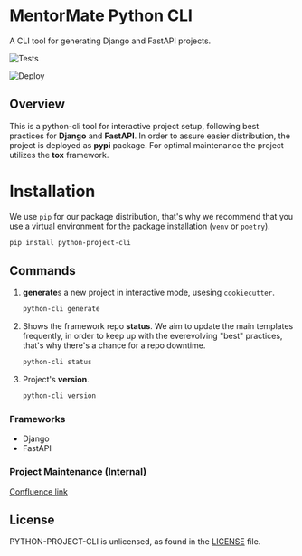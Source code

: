 # MentorMate Python CLI
A CLI tool for generating Django and FastAPI projects.

![Tests](https://github.com/MentorMate/python-project-cli/actions/workflows/tests.yaml/badge.svg)

![Deploy](https://github.com/MentorMate/python-project-cli/actions/workflows/release.yaml/badge.svg)

## Overview
This is a python-cli tool for interactive project setup, following best practices for **Django** and **FastAPI**.
In order to assure easier distribution, the project is deployed as **pypi** package.
For optimal maintenance the project utilizes the **tox** framework.

# Installation
We use `pip` for our package distribution, that's why we recommend that you use a virtual environment for the package installation (`venv` or `poetry`).
```bash
pip install python-project-cli
```

## Commands
1. **generate**s a new project in interactive mode, usesing `cookiecutter`.
    ```bash
    python-cli generate
    ```

2. Shows the framework repo **status**. We aim to update the main templates frequently, in order to keep up with the everevolving "best" practices, that's why there's a chance for a repo downtime.
    ```bash
    python-cli status
    ```

3. Project's **version**.
    ```bash
    python-cli version
    ```

### Frameworks
- Django
- FastAPI

### Project Maintenance (Internal)
[Confluence link](https://mentormate.atlassian.net/wiki/spaces/MMSDLC/pages/4325900953/Python+CLI+documentation#Package-Maintenance)

## License
PYTHON-PROJECT-CLI is unlicensed, as found in the
[LICENSE](https://github.com/MentorMate/python-project-cli/blob/development/LICENSE) file.
